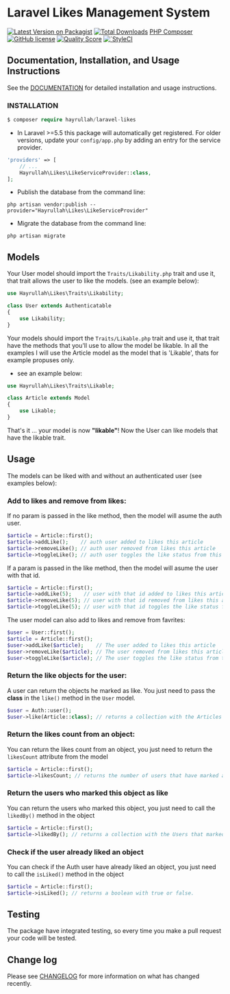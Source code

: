 # Laravel Likes Management System 


[![Latest Version on Packagist](https://img.shields.io/packagist/v/hayrullah/laravel-likes.svg?style=flat-square)](https://packagist.org/packages/hayrullah/laravel-likes)
[](https://github.com/hayrullah/laravel-likes/workflows/Run%20Tests/badge.svg?branch=master)
[![Total Downloads](https://img.shields.io/packagist/dt/hayrullah/laravel-likes.svg?style=flat-square)](https://packagist.org/packages/hayrullah/laravel-likes)
[PHP Composer](https://github.com/zaherkhirullah/laravel-likes/workflows/PHP%20Composer/badge.svg?branch=master)
[![GitHub license](https://img.shields.io/github/license/zaherkhirullah/laravel-likes)](https://github.com/zaherkhirullah/laravel-likes)
[![Quality Score](https://img.shields.io/scrutinizer/g/zaherkhirullah/laravel-likes.svg?style=flat-square)](https://scrutinizer-ci.com/g/zaherkhirullah/laravel-likes)
[![`StyleCI](https://styleci.io/repos/264623457/shield)](https://styleci.io/repos/264623457)

### 

<article> </article>

## Documentation, Installation, and Usage Instructions

See the [DOCUMENTATION](https://packagist.org/packages/hayrullah/laravel-likes) for detailed installation and usage instructions.

### INSTALLATION

``` php
$ composer require hayrullah/laravel-likes
 ```

- In Laravel >=5.5 this package will automatically get registered. 
For older versions, update your `config/app.php` by adding an entry for the service provider.

``` php
'providers' => [
    // ...
    Hayrullah\Likes\LikeServiceProvider::class,
];
```

- Publish the database from the command line:

``` shell
php artisan vendor:publish --provider="Hayrullah\Likes\LikeServiceProvider" 
```

- Migrate the database from the command line:

``` shell
php artisan migrate
```

## Models

Your User model should import the `Traits/Likability.php` trait and use it, that trait allows the user to like the models.
(see an example below):

```php
use Hayrullah\Likes\Traits\Likability;

class User extends Authenticatable
{
    use Likability;
}
```

Your models should import the `Traits/Likable.php` trait and use it, that trait have the methods that you'll use to allow the model be likable.
In all the examples I will use the Article model as the model that is 'Likable', thats for example propuses only.
- see an example below:

```php
use Hayrullah\Likes\Traits\Likable;

class Article extends Model
{
    use Likable;
}
```

That's it ... your model is now **"likable"**!
Now the User can like models that have the likable trait.

## Usage

The models can be liked with and without an authenticated user
(see examples below):

### Add to likes and remove from likes:

If no param is passed in the like method, then the model will asume the auth user.

``` php
$article = Article::first();
$article->addLike();    // auth user added to likes this article
$article->removeLike(); // auth user removed from likes this article
$article->toggleLike(); // auth user toggles the like status from this article
```

If a param is passed in the like method, then the model will asume the user with that id.

``` php
$article = Article::first();
$article->addLike(5);    // user with that id added to likes this article
$article->removeLike(5); // user with that id removed from likes this article
$article->toggleLike(5); // user with that id toggles the like status from this article
```

The user model can also add to likes and remove from favrites:

``` php
$user = User::first();
$article = Article::first();
$user->addLike($article);    // The user added to likes this article
$user->removeLike($article); // The user removed from likes this article
$user->toggleLike($article); // The user toggles the like status from this article
```

### Return the like objects for the user:

A user can return the objects he marked as like.
You just need to pass the **class** in the `like()` method in the `User` model.

``` php
$user = Auth::user();
$user->like(Article::class); // returns a collection with the Articles the User marked as like
```

### Return the likes count from an object:

You can return the likes count from an object, you just need to return the `likesCount` attribute from the model

``` php
$article = Article::first();
$article->likesCount; // returns the number of users that have marked as like this object.
```

### Return the users who marked this object as like

You can return the users who marked this object, you just need to call the `likedBy()` method in the object

``` php
$article = Article::first();
$article->likedBy(); // returns a collection with the Users that marked the article as like.
```

### Check if the user already liked an object

You can check if the Auth user have already liked an object, you just need to call the `isLiked()` method in the object

``` php
$article = Article::first();
$article->isLiked(); // returns a boolean with true or false.
```

## Testing

The package have integrated testing, so every time you make a pull request your code will be tested.

## Change log

Please see [CHANGELOG](CHANGELOG.md) for more information on what has changed recently.
